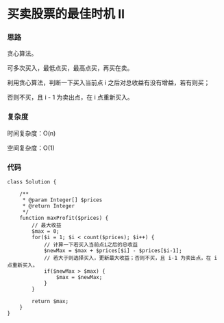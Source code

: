 # 买卖股票的最佳时机 II

### 思路

贪心算法。

可多次买入，最低点买，最高点买，再买在卖。

利用贪心算法，判断一下买入当前点 i 之后对总收益有没有增益，若有则买；

否则不买，且 i - 1 为卖出点，在 i 点重新买入。

### 复杂度

时间复杂度：O(n)

空间复杂度：O(1)

### 代码

```
class Solution {

    /**
     * @param Integer[] $prices
     * @return Integer
     */
    function maxProfit($prices) {
        // 最大收益
        $max = 0;
        for($i = 1; $i < count($prices); $i++) {
            // 计算一下若买入当前点i之后的总收益
            $newMax = $max + $prices[$i] - $prices[$i-1];
            // 若大于则选择买入，更新最大收益；否则不买，且 i-1 为卖出点，在 i 点重新买入。
            if($newMax > $max) {
                $max = $newMax;
            }
        }

        return $max;
    }
}
```